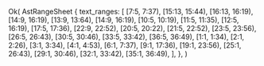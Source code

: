 Ok(
    AstRangeSheet {
        text_ranges: [
            [7:5, 7:37),
            [15:13, 15:44),
            [16:13, 16:19),
            [14:9, 16:19),
            [13:9, 13:64),
            [14:9, 16:19),
            [10:5, 10:19),
            [11:5, 11:35),
            [12:5, 16:19),
            [17:5, 17:36),
            [22:9, 22:52),
            [20:5, 20:22),
            [21:5, 22:52),
            [23:5, 23:56),
            [26:5, 26:43),
            [30:5, 30:46),
            [33:5, 33:42),
            [36:5, 36:49),
            [1:1, 1:34),
            [2:1, 2:26),
            [3:1, 3:34),
            [4:1, 4:53),
            [6:1, 7:37),
            [9:1, 17:36),
            [19:1, 23:56),
            [25:1, 26:43),
            [29:1, 30:46),
            [32:1, 33:42),
            [35:1, 36:49),
        ],
    },
)